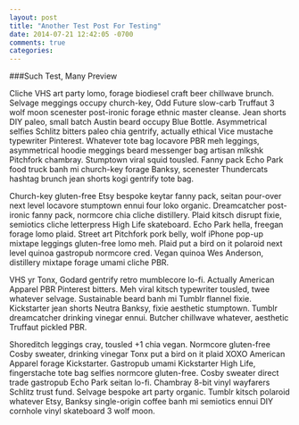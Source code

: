 ```yaml
---
layout: post
title: "Another Test Post For Testing"
date: 2014-07-21 12:42:05 -0700
comments: true
categories:
---
```

###Such Test, Many Preview
<p>Cliche VHS art party lomo, forage biodiesel craft beer chillwave brunch. Selvage meggings occupy church-key, Odd Future slow-carb Truffaut 3 wolf moon scenester post-ironic forage ethnic master cleanse.
<!-- more -->
Jean shorts DIY paleo, small batch Austin beard occupy Blue Bottle. Asymmetrical selfies Schlitz bitters paleo chia gentrify, actually ethical Vice mustache typewriter Pinterest. Whatever tote bag locavore PBR meh leggings, asymmetrical hoodie meggings beard messenger bag artisan mlkshk Pitchfork chambray. Stumptown viral squid tousled. Fanny pack Echo Park food truck banh mi church-key forage Banksy, scenester Thundercats hashtag brunch jean shorts kogi gentrify tote bag.

Church-key gluten-free Etsy bespoke keytar fanny pack, seitan pour-over next level locavore stumptown ennui four loko organic. Dreamcatcher post-ironic fanny pack, normcore chia cliche distillery. Plaid kitsch disrupt fixie, semiotics cliche letterpress High Life skateboard. Echo Park hella, freegan forage lomo plaid. Street art Pitchfork pork belly, wolf iPhone pop-up mixtape leggings gluten-free lomo meh. Plaid put a bird on it polaroid next level quinoa gastropub normcore cred. Vegan quinoa Wes Anderson, distillery mixtape forage umami cliche PBR.

VHS yr Tonx, Godard gentrify retro mumblecore lo-fi. Actually American Apparel PBR Pinterest bitters. Meh viral kitsch typewriter tousled, twee whatever selvage. Sustainable beard banh mi Tumblr flannel fixie. Kickstarter jean shorts Neutra Banksy, fixie aesthetic stumptown. Tumblr dreamcatcher drinking vinegar ennui. Butcher chillwave whatever, aesthetic Truffaut pickled PBR.

Shoreditch leggings cray, tousled +1 chia vegan. Normcore gluten-free Cosby sweater, drinking vinegar Tonx put a bird on it plaid XOXO American Apparel forage Kickstarter. Gastropub umami Kickstarter High Life, fingerstache tote bag selfies normcore gluten-free. Cosby sweater direct trade gastropub Echo Park seitan lo-fi. Chambray 8-bit vinyl wayfarers Schlitz trust fund. Selvage bespoke art party organic. Tumblr kitsch polaroid whatever Etsy, Banksy single-origin coffee banh mi semiotics ennui DIY cornhole vinyl skateboard 3 wolf moon.</p>
